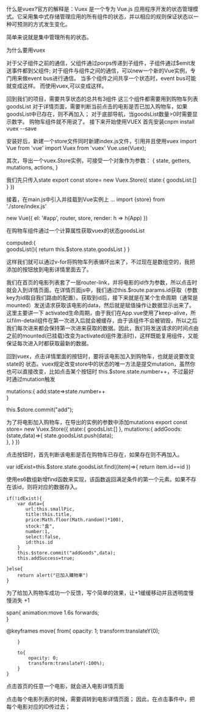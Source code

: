什么是vuex?官方的解释是：Vuex 是一个专为 Vue.js 应用程序开发的状态管理模式。它采用集中式存储管理应用的所有组件的状态，并以相应的规则保证状态以一种可预测的方式发生变化。

简单来说就是集中管理所有的状态。

为什么要用vuex

对于父子组件之前的通信，父组件通过porps传递到子组件，子组件通过$emit发送事件都到父组件;
对于组件与组件之间的通信，可以new一个新的Vue实例，专门用来做event bus进行通信。
当多个组件之间共享一个状态时，event bus可能就变成这样。
而使用vuex,可以变成这样。

回到我们的项目，需要共享状态的总共有3组件
这三个组件都需要用到购物车列表goodsList
对于详情页面，需要判断当前点击的电影是否已加入购物车，如果goodsList中已存在，则不再加入；
对于底部导航，当goodsList数量>0时需要显示数字。
购物车组件就不用说了。
接下来开始使用VUEX
首先安装cnpm install vuex --save

安装好后，新建一个store文件同时新建index.js文件，引用并且使用vuex
import Vue from 'vue'
import Vuex from 'vuex'
Vue.use(Vuex);

其次，导出一个vuex.Store实例，可接受一个对象作为参数：
{
    state,<!-- 状态 -->
    getters,<!-- 状态的计算属性 -->
    mutations,<!-- 用于改变状态 -->
    actions,<!-- 可包含异步操作的mutation -->
}

我们先只传入state
export const store= new Vuex.Store({
    state:{
        goodsList:[]
    }
})

接着，在main.js中引入并挂载到Vue实例上
...
import {store} from './store/index.js'

new Vue({
  el: '#app',
  router,
  store,
  render: h => h(App)
})

在购物车组件通过一个计算属性获取vuex的状态goodsList

 computed:{    
         goodsList(){
            return this.$store.state.goodsList
        }
    }

这样我们就可以通过v-for将购物车列表循环出来了，不过现在是数组空的，我把添加的按钮放到电影详情里面去了。
    
  <router-link tag="li" v-for="(v,i) in array" :key="v.id" :to='{path:"/film-detail/"+v.id}'>  
我们在首页的电影列表套了一层router-link，并将电影的id作为参数，所以点击时就会入到详情页面。在详情页面js中，我们通过this.$route.params.id获取（参数key为id取自我们路由的配置）。获取到id后，接下来就是在某个生命周期（通常是mounted）发送请求获取该电影的data，然后就是赋值操作让数据显示出来了。这里主要讲一下 activated生命周期，由于我们在App.vue使用了keep-alive，所以film-detail组件在第一次进入后就会被缓存，由于该组件不会被销毁，所以之后我们每次进来都会保持第一次进来获取的数据。因此，我们将发送请求的时间点由之前的mounted(已挂载)改变为activated(组件激活时)，这样既能复用组件，又能保证每次进入时都获取最新的数据。

回到vuex，点击详情里面的按钮时，要将该电影加入到购物车，也就是说要改变state的
状态。vuex规定改变store中的状态的唯一方法是提交mutation，虽然你也可以直接改变，比如点击某个按钮时 this.$store.state.number++，不过最好时通过mutation触发

<!-- 定义mutation -->
mutations:{
    add:state=>state.number++                     
}

<!-- 在某个组件里面使用mutation -->
this.$store.commit("add");

为了将电影加入购物车，在导出的实例的参数中添加mutations
export const store= new Vuex.Store({
    state:{
        goodsList:[]
    },
    mutations:{
        addGoods:(state,data)=>{
            state.goodsList.push(data);                      
        },
    }
})

点击按钮时，首先判断该电影是否在购物车已存在，如果存在则不再加入。

var idExist=this.$store.state.goodsList.find((item)=>{
    return item.id==id
})

使用es6数组新增find函数来实现，该函数返回满足条件的第一个元素。如果不存在该id，则将对应的数据存入。

    if(!idExist){
        var data={
           url:this.smallPic,
           title:this.title,
           price:Math.floor(Math.random()*100),
           stock:"盒",
           number:1,
           select:false,
           id:this.id
        }
        this.$store.commit("addGoods",data);
        this.addSuccess=true;           

    }else{
        return alert("已加入購物車")
    }

为了给加入购物车成功一个反馈，写个简单的效果，让+1缓缓移动并且透明度慢慢消失
<span class="add-to-car__tip show" v-if="addSuccess">+1</span>

<!-- 核心css -->

span{
  animation:move 1.6s forwards;  
}

@keyframes move{
        from{
            opacity: 1;
            transform:translateY(0);

        }

        to{
            opacity: 0;
            transform:translateY(-100%);
        }
    }
  
点击首页的任意一个电影，就会进入电影详情页面






点击每个电影列表的时候，需要调转到电影详情页面；
因此，在点击事件中，把每个电影对应的ID传过去；
